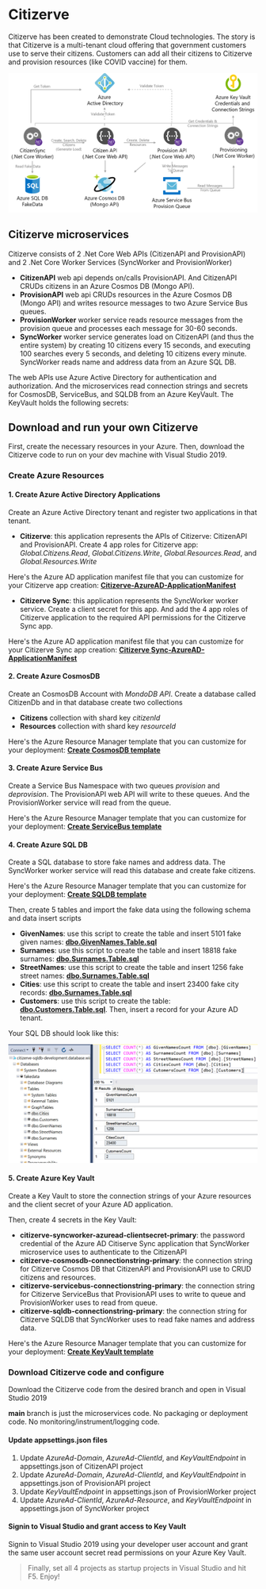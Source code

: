 # Citizerve
Citizerve has been created to demonstrate Cloud technologies. 
The story is that Citizerve is a multi-tenant cloud offering that government customers use to serve their citizens. Customers can add all their citizens to Citizerve and provision resources (like COVID vaccine) for them.

![alt text](https://github.com/dushyantgill/citizerve/blob/main/res/main-branch-architecture.png?raw=true)

## Citizerve microservices
Citizerve consists of 2 .Net Core Web APIs (CitizenAPI and ProvisionAPI) and 2 .Net Core Worker Services (SyncWorker and ProvisionWorker)
- **CitizenAPI** web api depends on/calls ProvisionAPI. And CitizenAPI CRUDs citizens in an Azure Cosmos DB (Mongo API).
- **ProvisionAPI** web api CRUDs resources in the Azure Cosmos DB (Mongo API) and writes resource messages to two Azure Service Bus queues.  
- **ProvisionWorker** worker service reads resource messages from the provision queue and processes each message for 30-60 seconds.
- **SyncWorker** worker service generates load on CitizenAPI (and thus the entire system) by creating 10 citizens every 15 seconds, and executing 100 searches every 5 seconds, and deleting 10 citizens every minute. SyncWorker reads name and address data from an Azure SQL DB.

The web APIs use Azure Active Directory for authentication and authorization.
And the microservices read connection strings and secrets for CosmosDB, ServiceBus, and SQLDB from an Azure KeyVault. The KeyVault holds the following secrets:

## Download and run your own Citizerve
First, create the necessary resources in your Azure. Then, download the Citizerve code to run on your dev machine with Visual Studio 2019.

### Create Azure Resources

#### 1. Create Azure Active Directory Applications
Create an Azure Active Directory tenant and register two applications in that tenant.

- **Citizerve**: this application represents the APIs of Citizerve: CitizenAPI and ProvisionAPI. Create 4 app roles for Citizerve app: *Global.Citizens.Read*, *Global.Citizens.Write*, *Global.Resources.Read*, and *Global.Resources.Write*

Here's the Azure AD application manifest file that you can customize for your Citizerve app creation: [**Citizerve-AzureAD-ApplicationManifest**](https://github.com/dushyantgill/citizerve/blob/main/deploy/azuread/Citizerve-AzureAD-ApplicationManifest.json)

- **Citizerve Sync**: this application represents the SyncWorker worker service. Create a client secret for this app. And add the 4 app roles of Citizerve application to the required API permissions for the Citizerve Sync app.

Here's the Azure AD application manifest file that you can customize for your Citizerve Sync app creation: [**Citizerve Sync-AzureAD-ApplicationManifest**](https://github.com/dushyantgill/citizerve/blob/main/deploy/azuread/Citizerve%20Sync-AzureAD-ApplicationManifest.json)

#### 2. Create Azure CosmosDB
Create an CosmosDB Account with *MondoDB API*. Create a database called CitizenDb and in that database create two collections
- **Citizens** collection with shard key *citizenId*
- **Resources** collection with shard key *resourceId*

Here's the Azure Resource Manager template that you can customize for your deployment: [**Create CosmosDB template**](https://github.com/dushyantgill/citizerve/blob/main/deploy/azure/create-cosmosdb-template.json)

#### 3. Create Azure Service Bus
Create a Service Bus Namespace with two queues *provision* and *deprovision*. The ProvisionAPI web API will write to these queues. And the ProvisionWorker service will read from the queue.

Here's the Azure Resource Manager template that you can customize for your deployment: [**Create ServiceBus template**](https://github.com/dushyantgill/citizerve/blob/main/deploy/azure/create-servicebus-template.json)

#### 4. Create Azure SQL DB
Create a SQL database to store fake names and address data. The SyncWorker worker service will read this database and create fake citizens. 

Here's the Azure Resource Manager template that you can customize for your deployment: [**Create SQLDB template**](https://github.com/dushyantgill/citizerve/blob/main/deploy/azure/create-sqldb-template.json)

Then, create 5 tables and import the fake data using the following schema and data insert scripts 
- **GivenNames**: use this script to create the table and insert 5101 fake given names: [**dbo.GivenNames.Table.sql**](https://github.com/dushyantgill/citizerve/blob/main/scripts/sql/dbo.GivenNames.Table.sql)
- **Surnames**: use this script to create the table and insert 18818 fake surnames: [**dbo.Surnames.Table.sql**](https://github.com/dushyantgill/citizerve/blob/main/scripts/sql/dbo.Surnames.Table.sql)
- **StreetNames**: use this script to create the table and insert 1256 fake street names: [**dbo.Surnames.Table.sql**](https://github.com/dushyantgill/citizerve/blob/main/scripts/sql/dbo.StreetNames.Table.sql)
- **Cities**: use this script to create the table and insert 23400 fake city records: [**dbo.Surnames.Table.sql**](https://github.com/dushyantgill/citizerve/blob/main/scripts/sql/dbo.Cities.Table.sql)
- **Customers**: use this script to create the table: [**dbo.Customers.Table.sql**](https://github.com/dushyantgill/citizerve/blob/main/scripts/sql/dbo.Customers.Table.sql). Then, insert a record for your Azure AD tenant. 

Your SQL DB should look like this:

![alt text](https://github.com/dushyantgill/citizerve/blob/main/res/sqldb-fakedata-aftersetup.png?raw=true)

#### 5. Create Azure Key Vault
Create a Key Vault to store the connection strings of your Azure resources and the client secret of your Azure AD application.

Then, create 4 secrets in the Key Vault:
- **citizerve-syncworker-azuread-clientsecret-primary**: the password credential of the Azure AD Citiserve Sync application that SyncWorker microservice uses to authenticate to the CitizenAPI 
- **citizerve-cosmosdb-connectionstring-primary**: the connection string for Citizerve Cosmos DB that CitizenAPI and ProvisionAPI use to CRUD citizens and resources.
- **citizerve-servicebus-connectionstring-primary**: the connection string for Citizerve ServiceBus that ProvisionAPI uses to write to queue and ProvisionWorker uses to read from queue.
- **citizerve-sqldb-connectionstring-primary**: the connection string for Citizerve SQLDB that SyncWorker uses to read fake names and address data.

Here's the Azure Resource Manager template that you can customize for your deployment: [**Create KeyVault template**](https://github.com/dushyantgill/citizerve/blob/main/deploy/azure/create-keyvault-template.json)

### Download Citizerve code and configure 
Download the Citizerve code from the desired branch and open in Visual Studio 2019

**main** branch is just the microservices code. No packaging or deployment code. No monitoring/instrument/logging code.

#### Update appsettings.json files
1. Update *AzureAd-Domain*, *AzureAd-ClientId*, and *KeyVaultEndpoint* in appsettings.json of CitizenAPI project
2. Update *AzureAd-Domain*, *AzureAd-ClientId*, and *KeyVaultEndpoint* in appsettings.json of ProvisionAPI project
3. Update *KeyVaultEndpoint* in appsettings.json of ProvisionWorker project
5. Update *AzureAd-ClientId*, *AzureAd-Resource*, and *KeyVaultEndpoint* in appsettings.json of SyncWorker project

#### Signin to Visual Studio and grant access to Key Vault
Signin to Visual Studio 2019 using your developer user account and grant the same user account secret read permissions on your Azure Key Vault.

>Finally, set all 4 projects as startup projects in Visual Studio and hit F5. Enjoy!